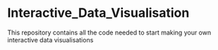 # Interactive_Data_Visualisation
This repository contains all the code needed to start making your own interactive data visualisations
